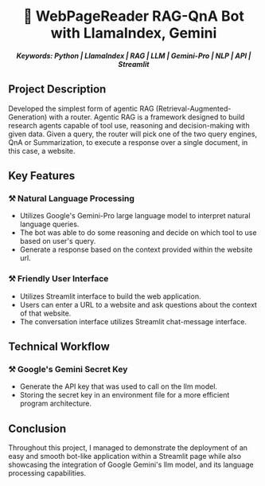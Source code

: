 <h1 align="center">🤖 WebPageReader RAG-QnA Bot with LlamaIndex, Gemini </h1>

<h5 align="center">Keywords: Python | LlamaIndex | RAG | LLM | Gemini-Pro | NLP | API | Streamlit</h5>
<h2>Project Description</h2>
Developed the simplest form of agentic RAG (Retrieval-Augmented-Generation) with a router. 
Agentic RAG is a framework designed to build research agents capable of tool use, reasoning and decision-making with given data.
Given a query, the router will pick one of the two query engines, QnA or Summarization, to execute a response over a single document, in this case, a website.
<h2>Key Features</h2>
<h3>⚒️ Natural Language Processing</h3>
<ul>
 <li> Utilizes Google's Gemini-Pro large language model to interpret natural language queries. </li>
 <li> The bot was able to do some reasoning and decide on which tool to use based on user's query. </li>
 <li> Generate a response based on the context provided within the website url. </li>
</ul>
<h3>⚒️ Friendly User Interface</h3>
<ul>
  <li> Utilizes Streamlit interface to build the web application.</li>
  <li> Users can enter a URL to a website and ask questions about the context of that website.</li>
  <li> The conversation interface utilizes Streamlit chat-message interface.</li>
</ul>
<h2>Technical Workflow</h2>
<h3>⚒️ Google's Gemini Secret Key</h3>
<ul>
  <li> Generate the API key that was used to call on the llm model.</li>
  <li> Storing the secret key in an environment file for a more efficient program architecture.</li>
</ul>
<h2>Conclusion</h2>
Throughout this project, I managed to demonstrate the deployment of an easy and smooth bot-like application within a Streamlit page while also showcasing the integration of Google Gemini's llm model, and its language processing capabilities. 
